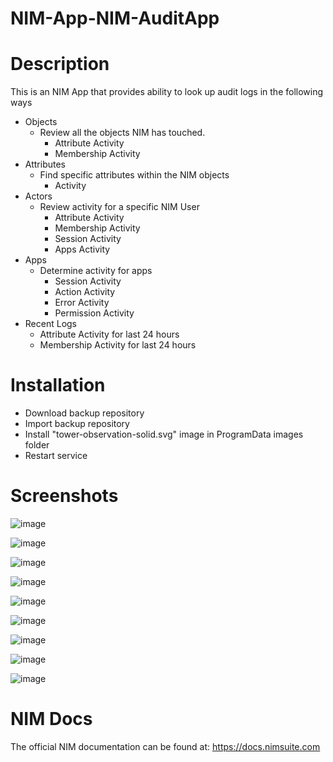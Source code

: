 # NIM-App-NIM-AuditApp

# Description
This is an NIM App that provides ability to look up audit logs in the following ways
* Objects
    * Review all the objects NIM has touched.
        * Attribute Activity
        * Membership Activity
* Attributes
    * Find specific attributes within the NIM objects
        * Activity
* Actors
    * Review activity for a specific NIM User
        * Attribute Activity
        * Membership Activity
        * Session Activity
        * Apps Activity
* Apps
	* Determine activity for apps
        * Session Activity
        * Action Activity
        * Error Activity
        * Permission Activity
* Recent Logs
    * Attribute Activity for last 24 hours
    * Membership Activity for last 24 hours

# Installation
- Download backup repository
- Import backup repository
- Install "tower-observation-solid.svg" image in ProgramData images folder
- Restart service

# Screenshots
![image](https://github.com/user-attachments/assets/11fab19b-737b-41e8-a17a-0e6d486deca0)

![image](https://github.com/user-attachments/assets/865840c4-c2b8-4dea-bf09-2bf66e8df743)

![image](https://github.com/user-attachments/assets/dcd2f35e-7451-406e-8d58-6feb339ffd4b)

![image](https://github.com/user-attachments/assets/f1ac863f-7596-44b9-b620-96233c260600)

![image](https://github.com/user-attachments/assets/22564105-b7e0-4625-931e-b22dd7ccc2bb)

![image](https://github.com/user-attachments/assets/df9ac8a4-35dd-45ef-9c11-36b8181b957a)

![image](https://github.com/user-attachments/assets/b6fc1c36-5b8f-4bc0-bdda-338fc9ddb896)

![image](https://github.com/user-attachments/assets/38cdd321-e2c7-4510-9da8-a2c3727a8e83)

![image](https://github.com/user-attachments/assets/c453badf-5d04-40ff-8974-d530fae6da96)


# NIM Docs
The official NIM documentation can be found at: https://docs.nimsuite.com
